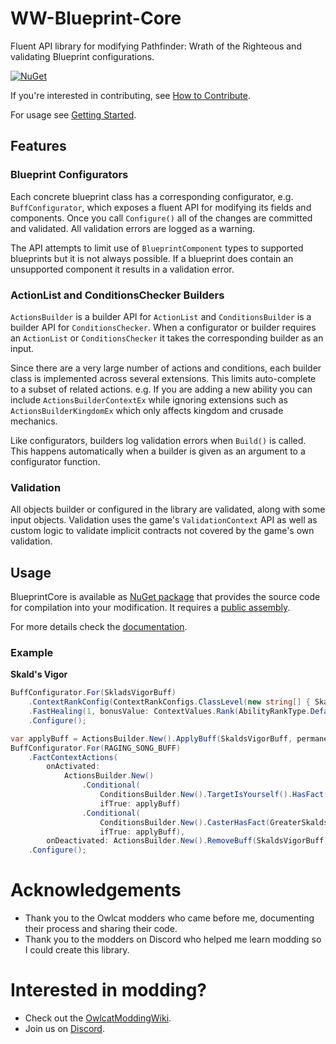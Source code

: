 # WW-Blueprint-Core

Fluent API library for modifying Pathfinder: Wrath of the Righteous and validating Blueprint configurations.

[![NuGet](https://img.shields.io/nuget/v/WW-Blueprint-Core?style=flat-square)](https://www.nuget.org/packages/WW-Blueprint-Core)

If you're interested in contributing, see [How to Contribute](articles/contributing.md).

For usage see [Getting Started](https://wittlewolfie.github.io/WW-Blueprint-Core/articles/intro.html).

## Features

### Blueprint Configurators

Each concrete blueprint class has a corresponding configurator, e.g. `BuffConfigurator`, which exposes a fluent API for modifying its fields and components. Once you call `Configure()` all of the changes are committed and validated. All validation errors are logged as a warning.

The API attempts to limit use of `BlueprintComponent` types to supported blueprints but it is not always possible. If a blueprint does contain an unsupported component it results in a validation error.

### ActionList and ConditionsChecker Builders

`ActionsBuilder` is a builder API for `ActionList` and `ConditionsBuilder` is a builder API for `ConditionsChecker`. When a configurator or builder requires an `ActionList` or `ConditionsChecker` it takes the corresponding builder as an input.

Since there are a very large number of actions and conditions, each builder class is implemented across several extensions. This limits auto-complete to a subset of related actions. e.g. If you are adding a new ability you can include `ActionsBuilderContextEx` while ignoring extensions such as `ActionsBuilderKingdomEx` which only affects kingdom and crusade mechanics.

Like configurators, builders log validation errors when `Build()` is called. This happens automatically when a builder is given as an argument to a configurator function.

### Validation

All objects builder or configured in the library are validated, along with some input objects. Validation uses the game's `ValidationContext` API as well as custom logic to validate implicit contracts not covered by the game's own validation.

## Usage

BlueprintCore is available as [NuGet package](https://www.nuget.org/packages/WW-Blueprint-Core/) that provides the source code for compilation into your modification. It requires a [public assembly](https://github.com/WittleWolfie/OwlcatModdingWiki/wiki/Publicise-Assemblies).

For more details check the [documentation](https://wittlewolfie.github.io/WW-Blueprint-Core/articles/intro.html).

### Example

**Skald's Vigor**
```C#
BuffConfigurator.For(SkladsVigorBuff)
    .ContextRankConfig(ContextRankConfigs.ClassLevel(new string[] { SkaldClass }).DivideByThenDoubleThenAdd1(8))
    .FastHealing(1, bonusValue: ContextValues.Rank(AbilityRankType.Default))
    .Configure();

var applyBuff = ActionsBuilder.New().ApplyBuff(SkaldsVigorBuff, permanent: true, dispellable: false);
BuffConfigurator.For(RAGING_SONG_BUFF)
    .FactContextActions(
        onActivated:
            ActionsBuilder.New()
                .Conditional(
                    ConditionsBuilder.New().TargetIsYourself().HasFact(SkaldsVigor),
                    ifTrue: applyBuff)
                .Conditional(
                    ConditionsBuilder.New().CasterHasFact(GreaterSkaldsVigor),
                    ifTrue: applyBuff),
        onDeactivated: ActionsBuilder.New().RemoveBuff(SkaldsVigorBuff))
    .Configure();
```

# Acknowledgements

* Thank you to the Owlcat modders who came before me, documenting their process and sharing their code.
* Thank you to the modders on Discord who helped me learn modding so I could create this library.

# Interested in modding?

* Check out the [OwlcatModdingWiki](https://github.com/WittleWolfie/OwlcatModdingWiki/wiki).
* Join us on [Discord](https://discord.gg/zHbMuYT6).
